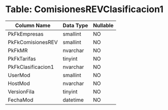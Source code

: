 # Table: ComisionesREVClasificacion1

| Column Name | Data Type | Nullable |
|-------------|-----------|----------|
| PkFkEmpresas | smallint | NO |
| PkFkComisionesREV | smallint | NO |
| PkFkMR | nvarchar | NO |
| PkFkTarifas | tinyint | NO |
| PkFkClasificacion1 | nvarchar | NO |
| UserMod | smallint | NO |
| HostMod | nvarchar | NO |
| VersionFila | tinyint | NO |
| FechaMod | datetime | NO |
